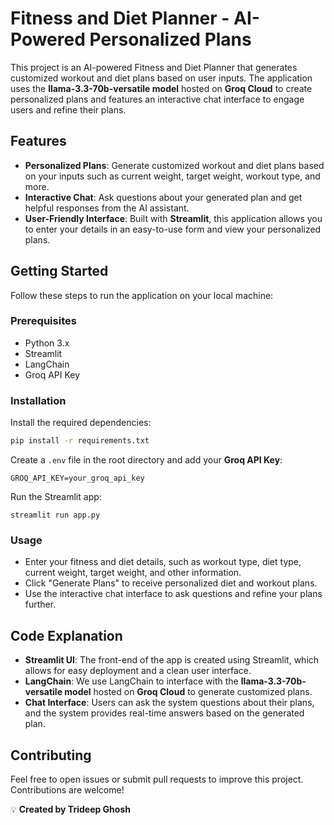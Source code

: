 
# Fitness and Diet Planner - AI-Powered Personalized Plans

This project is an AI-powered Fitness and Diet Planner that generates customized workout and diet plans based on user inputs. The application uses the **llama-3.3-70b-versatile model** hosted on **Groq Cloud** to create personalized plans and features an interactive chat interface to engage users and refine their plans.

## Features

- **Personalized Plans**: Generate customized workout and diet plans based on your inputs such as current weight, target weight, workout type, and more.
- **Interactive Chat**: Ask questions about your generated plan and get helpful responses from the AI assistant.
- **User-Friendly Interface**: Built with **Streamlit**, this application allows you to enter your details in an easy-to-use form and view your personalized plans.

## Getting Started

Follow these steps to run the application on your local machine:

### Prerequisites

- Python 3.x
- Streamlit
- LangChain
- Groq API Key

### Installation

Install the required dependencies:

   ```bash
   pip install -r requirements.txt
   ```

Create a `.env` file in the root directory and add your **Groq API Key**:

   ```
   GROQ_API_KEY=your_groq_api_key
   ```

Run the Streamlit app:

   ```
   streamlit run app.py
   ```

### Usage

- Enter your fitness and diet details, such as workout type, diet type, current weight, target weight, and other information.
- Click "Generate Plans" to receive personalized diet and workout plans.
- Use the interactive chat interface to ask questions and refine your plans further.

## Code Explanation

- **Streamlit UI**: The front-end of the app is created using Streamlit, which allows for easy deployment and a clean user interface.
- **LangChain**: We use LangChain to interface with the **llama-3.3-70b-versatile model** hosted on **Groq Cloud** to generate customized plans.
- **Chat Interface**: Users can ask the system questions about their plans, and the system provides real-time answers based on the generated plan.


## Contributing

Feel free to open issues or submit pull requests to improve this project. Contributions are welcome!



💡 **Created by Trideep Ghosh**



